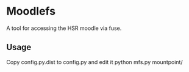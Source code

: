 Moodlefs
========
A tool for accessing the HSR moodle via fuse.

Usage
-----
Copy config.py.dist to config.py and edit it
    python mfs.py mountpoint/
